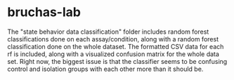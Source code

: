 # bruchas-lab

The "state behavior data classification" folder includes random forest classifications done on each assay/condition, along with a random forest classification done on the whole dataset. The formatted CSV data for each rf is included, along with a visualized confusion matrix for the whole data set. Right now, the biggest issue is that the classifier seems to be confusing control and isolation groups with each other more than it should be. 
